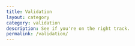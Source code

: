 ```yaml
---
title: Validation
layout: category
category: validation
description: See if you're on the right track.
permalink: /validation/
---
```

